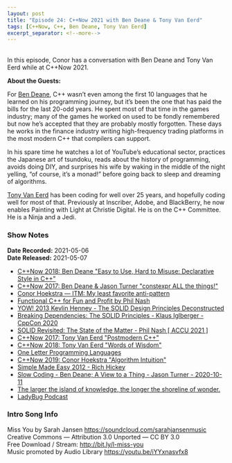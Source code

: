 ```yaml
---
layout: post
title: "Episode 24: C++Now 2021 with Ben Deane & Tony Van Eerd"
tags: [C++Now, C++, Ben Deane, Tony Van Eerd]
excerpt_separator: <!--more-->
---
```


<div id="buzzsprout-player-8475445"></div>
<script src="https://www.buzzsprout.com/1501960/8475445-episode-24-c-now-2021-with-ben-deane-tony-van-eerd.js?container_id=buzzsprout-player-8475445&player=small" type="text/javascript" charset="utf-8"></script>

<br>In this episode, Conor has a conversation with Ben Deane and Tony Van Eerd while at C++Now 2021.

<!--more-->

**About the Guests:**

For [Ben Deane](https://twitter.com/ben_deane), C++ wasn’t even among the first 10 languages that he learned on his programming journey, but it’s been the one that has paid the bills for the last 20-odd years. He spent most of that time in the games industry; many of the games he worked on used to be fondly remembered but now he’s accepted that they are probably mostly forgotten. These days he works in the finance industry writing high-frequency trading platforms in the most modern C++ that compilers can support.

In his spare time he watches a lot of YouTube’s educational sector, practices the Japanese art of tsundoku, reads about the history of programming, avoids doing DIY, and surprises his wife by waking in the middle of the night yelling, “of course, it’s a monad!” before going back to sleep and dreaming of algorithms.

[Tony Van Eerd](https://twitter.com/tvaneerd) has been coding for well over 25 years, and hopefully coding well for most of that. Previously at Inscriber, Adobe, and BlackBerry, he now enables Painting with Light at Christie Digital. He is on the C++ Committee. He is a Ninja and a Jedi.

### Show Notes

**Date Recorded:** 2021-05-06 <br>
**Date Released:** 2021-05-07

* [C++Now 2018: Ben Deane "Easy to Use, Hard to Misuse: Declarative Style in C++"](https://www.youtube.com/watch?v=2ouxETt75R4)
* [C++Now 2017: Ben Deane & Jason Turner "constexpr ALL the things!"](https://www.youtube.com/watch?v=HMB9oXFobJc)
* [Conor Hoekstra — ITM: My least favorite anti-pattern](https://www.youtube.com/watch?v=vOgyn1jcKGY)
* [Functional C++ for Fun and Profit by Phil Nash](https://www.youtube.com/watch?v=YgcUuYCCV14)
* [YOW! 2013 Kevlin Henney - The SOLID Design Principles Deconstructed](https://www.youtube.com/watch?v=tMW08JkFrBA)
* [Breaking Dependencies: The SOLID Principles - Klaus Iglberger - CppCon 2020](https://youtu.be/Ntraj80qN2k)
* [SOLID Revisited: The State of the Matter - Phil Nash [ ACCU 2021 ]](https://www.youtube.com/watch?v=1q27SdMg59U)
* [C++Now 2017: Tony Van Eerd "Postmodern C++"](https://youtu.be/GPP64opjy_Y)
* [C++Now 2018: Tony Van Eerd "Words of Wisdom"](https://youtu.be/GgnKycitKyc) 
* [One Letter Programming Languages](https://beza1e1.tuxen.de/one_letter_proglangs.html)
* [C++Now 2019: Conor Hoekstra "Algorithm Intuition"](https://youtu.be/48gV1SNm3WA)
* [Simple Made Easy 2012 - Rich Hickey](https://youtu.be/oytL881p-nQ)
* [Slow Coding - Ben Deane; A View to a Thing - Jason Turner - 2020-10-11](https://www.youtube.com/watch?v=lDZmXpsKtVA)
* [The larger the island of knowledge, the longer the shoreline of wonder.](https://www.brainyquote.com/quotes/ralph_w_sockman_104775)
* [LadyBug Podcast](https://www.ladybug.dev/)

### Intro Song Info

Miss You by Sarah Jansen https://soundcloud.com/sarahjansenmusic<br>
Creative Commons — Attribution 3.0 Unported — CC BY 3.0<br>
Free Download / Stream: http://bit.ly/l-miss-you<br>
Music promoted by Audio Library https://youtu.be/iYYxnasvfx8<br>

